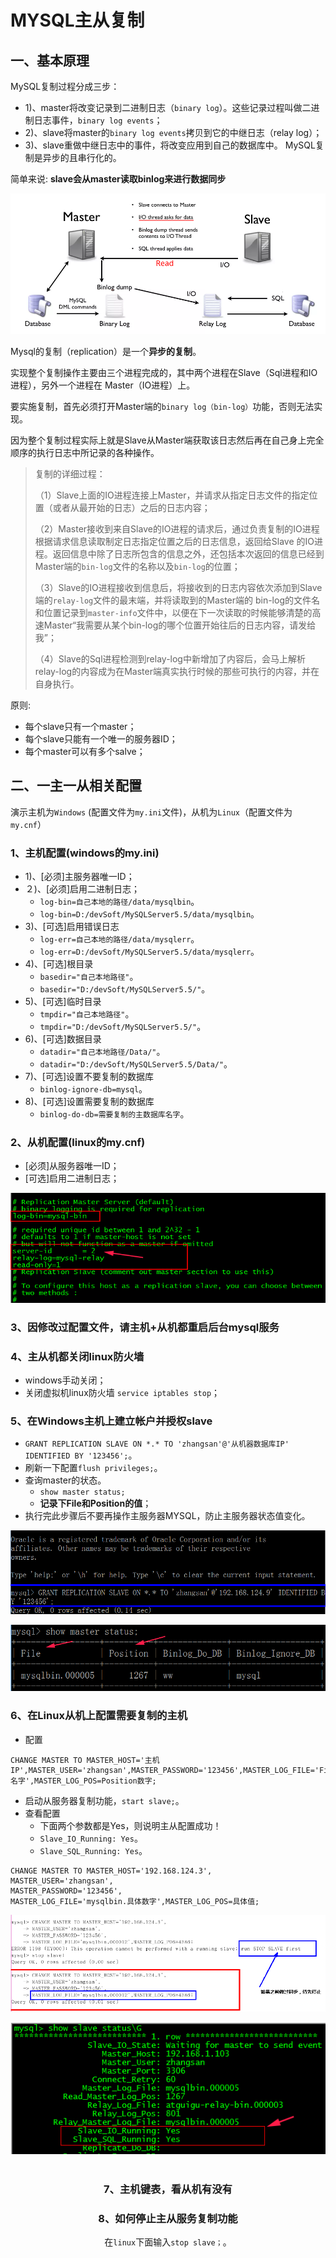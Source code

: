 # MYSQL主从复制

## 一、基本原理

MySQL复制过程分成三步：

*  1)、master将改变记录到二进制日志（`binary log`）。这些记录过程叫做二进制日志事件，`binary log events`；
*  2)、slave将master的`binary log events`拷贝到它的中继日志（relay log）；
*  3)、slave重做中继日志中的事件，将改变应用到自己的数据库中。 MySQL复制是异步的且串行化的。

简单来说: **slave会从master读取binlog来进行数据同步**

![zhucong_1.png](images/zhucong_1.png)

Mysql的复制（replication）是一个**异步的复制**。

实现整个复制操作主要由三个进程完成的，其中两个进程在Slave（Sql进程和IO进程），另外一个进程在 Master（IO进程）上。 

要实施复制，首先必须打开Master端的`binary log（bin-log）`功能，否则无法实现。

因为整个复制过程实际上就是Slave从Master端获取该日志然后再在自己身上完全顺序的执行日志中所记录的各种操作。 

> 复制的详细过程： 
>
> （1）Slave上面的IO进程连接上Master，并请求从指定日志文件的指定位置（或者从最开始的日志）之后的日志内容； 
>
> （2）Master接收到来自Slave的IO进程的请求后，通过负责复制的IO进程根据请求信息读取制定日志指定位置之后的日志信息，返回给Slave 的IO进程。返回信息中除了日志所包含的信息之外，还包括本次返回的信息已经到Master端的`bin-log`文件的名称以及`bin-log`的位置； 
>
> （3）Slave的IO进程接收到信息后，将接收到的日志内容依次添加到Slave端的`relay-log`文件的最末端，并将读取到的Master端的 bin-log的文件名和位置记录到`master-info`文件中，以便在下一次读取的时候能够清楚的高速Master“我需要从某个bin-log的哪个位置开始往后的日志内容，请发给我”； 
>
> （4）Slave的Sql进程检测到relay-log中新增加了内容后，会马上解析relay-log的内容成为在Master端真实执行时候的那些可执行的内容，并在自身执行。

原则:

* 每个slave只有一个master；
* 每个slave只能有一个唯一的服务器ID；
* 每个master可以有多个salve；

## 二、一主一从相关配置

演示主机为`Windows` (配置文件为`my.ini`文件)，从机为`Linux`（配置文件为`my.cnf`）

### 1、主机配置(windows的my.ini)

* 1)、[必须]主服务器唯一ID；
* ２)、[必须]启用二进制日志；
  * `log-bin=自己本地的路径/data/mysqlbin`。
  * `log-bin=D:/devSoft/MySQLServer5.5/data/mysqlbin`。
* 3)、[可选]启用错误日志
  * `log-err=自己本地的路径/data/mysqlerr`。
  * `log-err=D:/devSoft/MySQLServer5.5/data/mysqlerr`。
* 4)、[可选]根目录
  * `basedir="自己本地路径"`。
  * `basedir="D:/devSoft/MySQLServer5.5/"`。
* 5)、[可选]临时目录
  * `tmpdir="自己本地路径"`。
  * `tmpdir="D:/devSoft/MySQLServer5.5/"`。
* 6)、[可选]数据目录
  * `datadir="自己本地路径/Data/"`。
  * `datadir="D:/devSoft/MySQLServer5.5/Data/"`。
* 7)、[可选]设置不要复制的数据库
  * `binlog-ignore-db=mysql`。
* 8)、[可选]设置需要复制的数据库
  * `binlog-do-db=需要复制的主数据库名字`。

### 2、从机配置(linux的my.cnf)

* [必须]从服务器唯一ID；
* [可选]启用二进制日志；

![zhucong_2.png](images/zhucong_2.png)

### 3、因修改过配置文件，请主机+从机都重启后台mysql服务

### 4、主从机都关闭linux防火墙

* windows手动关闭；
* 关闭虚拟机linux防火墙 `service iptables stop`；

### 5、在Windows主机上建立帐户并授权slave

* `GRANT REPLICATION SLAVE ON *.* TO 'zhangsan'@'从机器数据库IP' IDENTIFIED BY '123456';`。
* 刷新一下配置`flush privileges;`。
* 查询master的状态。
  * `show master status;`
  * **记录下File和Position的值**；
* 执行完此步骤后不要再操作主服务器MYSQL，防止主服务器状态值变化。

![zhucong_3.png](images/zhucong_3.png)

![zhucong_4.png](images/zhucong_4.png)

### 6、在Linux从机上配置需要复制的主机

* 配置

```mysql
CHANGE MASTER TO MASTER_HOST='主机IP',MASTER_USER='zhangsan',MASTER_PASSWORD='123456',MASTER_LOG_FILE='File名字',MASTER_LOG_POS=Position数字;
```

* 启动从服务器复制功能，`start slave;`。
* 查看配置
  * 下面两个参数都是Yes，则说明主从配置成功！
  * `Slave_IO_Running: Yes`。
  * `Slave_SQL_Running: Yes`。

```mysql
CHANGE MASTER TO MASTER_HOST='192.168.124.3',
MASTER_USER='zhangsan',
MASTER_PASSWORD='123456',
MASTER_LOG_FILE='mysqlbin.具体数字',MASTER_LOG_POS=具体值;
```

![zhucong_5.png](images/zhucong_5.png)

<div align="center"><img src="images/zhucong_6.png"><div><br>

### 7、主机键表，看从机有没有

### 8、如何停止主从服务复制功能

在`linux`下面输入`stop slave；`。